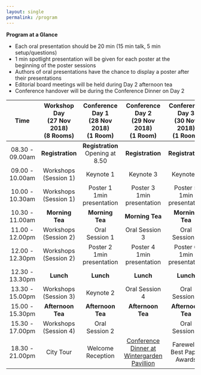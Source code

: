 ```yaml
---
layout: single
permalink: /program
---
```

<!--**Tentative Agenda**<br/>
Mon 26 November: Registration and accommodation services open<br/>
Tue 27 November: Registration, Workshops, Conference Reception<br/>
Wed 28 November: Keynote Speakers, Conference Sessions, Conference Dinner<br/>
Thu 29 November: Keynote Speaker, Conference Sessions<br/>
Fri 30 November: Keynote Speaker, Conference Sessions, Farewell<br/><br/>

Morning Tea, Light Lunch, and Afternoon Tea included from Wednesday to Friday.-->

**Program at a Glance**
- Each oral presentation should be 20 min (15 min talk, 5 min setup/questions)
- 1 min spotlight presentation will be given for each poster at the beginning of the poster sessions
- Authors of oral presentations have the chance to display a poster after their presentations
- Editorial board meetings will be held during Day 2 afternoon tea
- Conference handover will be during the Conference Dinner on Day 2

|       Time       | Workshop Day<br/>(27 Nov 2018)<br/>(8 Rooms) |   Conference Day 1<br/>(28 Nov 2018)<br/>(1 Room)  |   Conference Day 2<br/>(29 Nov 2018)<br/>(1 Room)  |   Conference Day 3<br/>(30 Nov 2018)<br/>(1 Room)  |
|:----------------:|:--------------------------------------------:|:--------------------------------------------------:|:--------------------------------------------------:|:--------------------------------------------------:|
| 08.30 - 09.00am  | **Registration**                             | **Registration** Opening at 8.50                   | **Registration**                                   | **Registration**                                   |
| 09.00 - 10.00am  | Workshops<br/>(Session 1)                    | Keynote 1                                          | Keynote 3                                          | Keynote 4                                          |
| 10.00 - 10.30am  | Workshops<br/>(Session 1)                    | Poster 1<br/>1min presentation                     | Poster 3<br/>1min presentation                     | Poster 5<br/>1min presentation                     |
| 10.30 - 11.00am  | **Morning Tea**                              | **Morning Tea**                                    | **Morning Tea**                                    | **Morning Tea**                                    |
| 11.00 - 12.00pm  | Workshops<br/>(Session 2)                    | Oral Session 1                                     | Oral Session 3                                     | Oral Session 5                                     |
| 12.00 - 12.30pm  | Workshops<br/>(Session 2)                    | Poster 2<br/>1min presentation                     | Poster 4<br/>1min presentation                     | Poster 6<br/>1min presentation                     |
| 12.30 - 13.30pm  | **Lunch**                                    | **Lunch**                                          | **Lunch**                                          | **Lunch**                                          |
| 13.30 - 15.00pm  | Workshops<br/>(Session 3)                    | Keynote 2                                          | Oral Session 4                                     | Oral Session 6                                     |
| 15.00 - 15.30pm  | **Afternoon Tea**                            | **Afternoon Tea**                                  | **Afternoon Tea**                                  | **Afternoon Tea**                                  |
| 15.30 - 17.00pm  | Workshops<br/>(Session 4)                    | Oral Session 2                                     |                                                    | Oral Session 7                                     |
| 18.30 - 21.00pm  | City Tour                                    | Welcome Reception                                  | <a href="https://avss2018.org/venue">Conference Dinner at Wintergarden Pavillion</a> | Farewell / Best Paper Awards |
